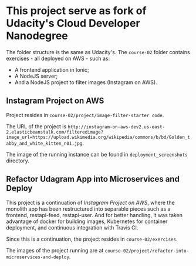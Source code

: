 # This project serve as fork of Udacity's Cloud Developer Nanodegree

The folder structure is the same as Udacity's.
The `course-02` folder contains exercises - all deployed on AWS - such as:
- A frontend application in Ionic;
- A NodeJS server;
- And a NodeJS project to filter images (Instagram on AWS).

## Instagram Project on AWS

Project resides in `course-02/project/image-filter-starter code`.

The URL of the project is `http://instagram-on-aws-dev2.us-east-2.elasticbeanstalk.com/filteredimage?image_url=https://upload.wikimedia.org/wikipedia/commons/b/bd/Golden_tabby_and_white_kitten_n01.jpg`.

The image of the running instance can be found in
`deployment_screenshots` directory.

## Refactor Udagram App into Microservices and Deploy

This project is a continuation of *Instagram Project on AWS*, where the monolith app has been restructured into separable pieces such as a frontend, restapi-feed, restapi-user. And for better handling, it was taken advantage of docker for building images, Kubernetes for container deployment, and continuous integration with Travis CI.

Since this is a continuation, the project resides in  `course-02/exercises`.

The images of the project running are at `course-02/project/refactor-into-microservices-and-deploy`.